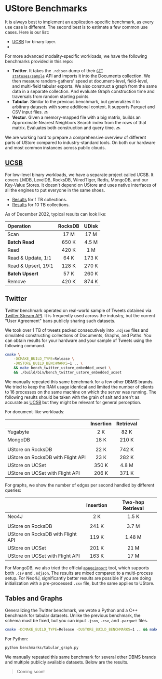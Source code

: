 # UStore Benchmarks

It is always best to implement an application-specific benchmark, as every use case is different.
The second best is to estimate a few common use cases.
Here is our list:

- [UCSB]() for binary layer.
- 


For more advanced modality-specific workloads, we have the following benchmarks provided in this repo:

- **Twitter**. It takes the `.ndjson` dump of their <code class="docutils literal notranslate"><a href="https://developer.twitter.com/en/docs/twitter-api/v1/tweets/sample-realtime/overview" class="pre">GET statuses/sample</a></code> API and imports it into the Documents collection. We then measure random-gathers' speed at document-level, field-level, and multi-field tabular exports. We also construct a graph from the same data in a separate collection. And evaluate Graph construction time and traversals from random starting points.
- **Tabular**. Similar to the previous benchmark, but generalizes it to arbitrary datasets with some additional context. It supports Parquet and CSV input files. 🔜
- **Vector**. Given a memory-mapped file with a big matrix, builds an Approximate Nearest Neighbors Search index from the rows of that matrix. Evaluates both construction and query time. 🔜

We are working hard to prepare a comprehensive overview of different parts of UStore compared to industry-standard tools.
On both our hardware and most common instances across public clouds.


## [UCSB][ucsb]

For low-level binary workloads, we have a separate project called UCSB.
It covers LMDB, LevelDB, RocksDB, WiredTiger, Redis, MongoDB, and our Key-Value Stores.
It doesn't depend on UStore and uses native interfaces of all the engines to put everyone in the same shoes.

* [Results][ucsb-1] for 1 TB collections.
* [Results][ucsb-10] for 10 TB collections.

As of December 2022, typical results can look like:

| Operation           | RocksDB | UDisk |
| :------------------ | :-----: | :---: |
| Scan                |  17 M   | 17 M  |
| **Batch Read**      |  650 K  | 4.5 M |
| Read                |  420 K  |  1 M  |
| Read & Update, 1:1  |  64 K   | 173 K |
| Read & Upsert, 19:1 |  128 K  | 270 K |
| **Batch Upsert**    |  57 K   | 260 K |
| Remove              |  420 K  | 874 K |

## Twitter

Twitter benchmark operated on real-world sample of Tweets obtained via [Twitter Stream API][twitter-samples].
It is frequently used across the industry, but the current "User Agreement" bans publicly sharing such datasets.

We took over 1 TB of tweets packed consecutively into `.ndjson` files and simulated constructing collections of Documents, Graphs, and Paths.
You can obtain results for your hardware and your sample of Tweets using the following command.

```sh
cmake \
    -DCMAKE_BUILD_TYPE=Release \
    -DUSTORE_BUILD_BENCHMARKS=1 .. \
    && make bench_twitter_ustore_embedded_ucset \
    && ./build/bin/bench_twitter_ustore_embedded_ucset
```

We manually repeated this same benchmark for a few other DBMS brands.
We tried to keep the RAM usage identical and limited the number of clients to 16 processes on the same machine on which the server was running.
The following results should be taken with the grain of salt and aren't as accurate as [UCSB](#ucsb) but they might be relevant for general perception.

For document-like workloads:

|                                   | Insertion | Retrieval |
| :-------------------------------- | :-------: | :-------: |
| Yugabyte                          |    2 K    |   82 K    |
| MongoDB                           |   18 K    |   210 K   |
|                                   |           |           |
| UStore on RocksDB                 |   22 K    |   742 K   |
| UStore on RocksDB with Flight API |   23 K    |   282 K   |
| UStore on UCSet                   |   350 K   |   4.8 M   |
| UStore on UCSet with Flight API   |   206 K   |   371 K   |

For graphs, we show the number of edges per second handled by different queries:

|                                   | Insertion | Two-hop Retrieval |
| :-------------------------------- | :-------: | :---------------: |
| Neo4J                             |    2 K    |       1.5 K       |
|                                   |           |                   |
| UStore on RocksDB                 |   241 K   |       3.7 M       |
| UStore on RocksDB with Flight API |   119 K   |      1.48 M       |
| UStore on UCSet                   |   201 K   |       21 M        |
| UStore on UCSet with Flight API   |   163 K   |       17 M        |

For MongoDB, we also tried the official <code class="docutils literal notranslate"><a href="https://www.mongodb.com/docs/database-tools/mongoimport/" class="pre">mongoimport</a></code> tool, which supports both `.csv` and `.ndjson`.
The results are mixed compared to a multi-process setup.
For Neo4J, significantly better results are possible if you are doing initialization with a pre-processed `.csv` file, but the same applies to UStore.

## Tables and Graphs

Generalizing the Twitter benchmark, we wrote a Python and a C++ benchmark for tabular datasets.
Unlike the previous benchmark, the schema must be fixed, but you can input `.json`, `.csv`, and `.parquet` files.

```sh
cmake -DCMAKE_BUILD_TYPE=Release -DUSTORE_BUILD_BENCHMARKS=1 .. && make benchmark_tabular_graph_ustore_embedded_ucset && ./build/bin/benchmark_tabular_graph_ustore_embedded_ucset
```

For Python:

```sh
python benchmarks/tabular_graph.py
```

We manually repeated this same benchmark for several other DBMS brands and multiple publicly available datasets.
Below are the results.

> Coming soon!

[ucsb-10]: https://unum.cloud/post/2022-03-22-ucsb
[ucsb-1]: https://unum.cloud/post/2021-11-25-ycsb
[ucsb]: https://github.com/unum-cloud/ucsb
[twitter-samples]: https://developer.twitter.com/en/docs/twitter-api/v1/tweets/sample-realtime/overview